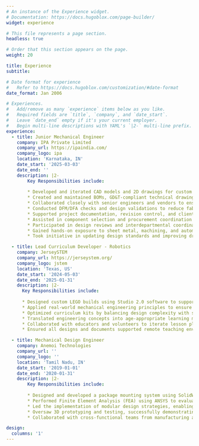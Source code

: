 ```yaml
---
# An instance of the Experience widget.
# Documentation: https://docs.hugoblox.com/page-builder/
widget: experience

# This file represents a page section.
headless: true

# Order that this section appears on the page.
weight: 20

title: Experience
subtitle:

# Date format for experience
#   Refer to https://docs.hugoblox.com/customization/#date-format
date_format: Jan 2006

# Experiences.
#   Add/remove as many `experience` items below as you like.
#   Required fields are `title`, `company`, and `date_start`.
#   Leave `date_end` empty if it's your current employer.
#   Begin multi-line descriptions with YAML's `|2-` multi-line prefix.
experience:
  - title: Junior Mechanical Engineer
    company: IPA Private Limited
    company_url: https://ipaindia.com/
    company_logo: ipa
    location: 'Karnataka, IN'
    date_start: '2025-03-03'
    date_end: ''
    description: |2-
        Key Responsibilities include:
        
        * Developed and iterated CAD models and 2D drawings for custom industrial automation systems using SolidWorks and Autodesk Inventor.
        * Created and maintained BOMs, GD&T-compliant technical drawings, and exploded views for fabrication and assembly.
        * Collaborated closely with senior engineers and vendors to ensure design feasibility and manufacturability.
        * Conducted DFM/DFA checks and design validations to reduce fabrication issues and assembly complexity.
        * Supported project documentation, revision control, and client-specific design modifications throughout the design lifecycle.
        * Assisted in component selection and procurement coordination based on system design requirements.
        * Participated in design reviews and interdepartmental coordination to align mechanical systems with electrical and control layouts.
        * Gained hands-on exposure to sheet metal, machining, and automation mechanisms used in special-purpose machines (SPMs).
        * Took initiative in updating design standards and improving drawing practices for better clarity and consistency.

  - title: Lead Curriculum Developer - Robotics
    company: JerseySTEM
    company_url: https://jerseystem.org/
    company_logo: jstem
    location: 'Texas, US'
    date_start: '2024-05-03'
    date_end: '2025-01-31'
    description: |2-
      Key Responsibilities include:
        
      * Designed custom LEGO builds using Studio 2.0 software to support STEM curriculum, focusing on modularity, ease of assembly, and educational value.
      * Applied real-world mechanical engineering principles to ensure structural stability and functional integrity of all designs.
      * Optimized curriculum kits by balancing design complexity with simplicity, cutting build times by 20% while maintaining technical depth.
      * Translated engineering concepts into age-appropriate learning modules, enabling effective instruction for middle and high school students.
      * Collaborated with educators and volunteers to iterate lesson plans, aligning technical content with educational goals and STEM standards.
      * Ensured all designs and documents supported remote teaching environments, with visual guides, part lists, and simulations for easy virtual delivery.

  - title: Mechanical Design Engineer
    company: Anemoi Technologies
    company_url: ''
    company_logo: ''
    location: 'Tamil Nadu, IN'
    date_start: '2019-01-01'
    date_end: '2020-01-31'
    description: |2-
        Key Responsibilities include:
        
        * Designed and developed a package mounting system using SolidWorks and Fusion 360, achieving a 15% reduction in material usage and a 25% improvement in Load capacity.
        * Performed Finite Element Analysis (FEA) using ANSYS to evaluate and enhance structural integrity, resulting in a 20% increase in prototype durability.
        * Led the implementation of modular design strategies, enabling faster prototyping and reducing design-to-build lead time by 30%.
        * Oversaw 3D prototyping and testing, successfully demonstrating proof of concept within 6 months.
        * Collaborated with cross-functional teams from manufacturing and procurement to integrate design feedback, streamlining assembly workflows and cutting assembly time by 12%.

design:
  columns: '1'
---
```

